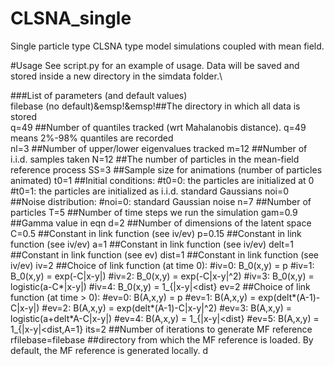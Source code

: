 # CLSNA_single
Single particle type CLSNA type model simulations coupled with mean field.

#Usage
See script.py for an example of usage. Data will be saved and stored inside a new directory in the simdata folder.\

###List of parameters (and default values)\
filebase (no default)&emsp!&emsp!##The directory in which all data is stored\
q=49													##Number of quantiles tracked (wrt Mahalanobis distance). q=49 means 2%-98% quantiles are recorded\
nl=3                          ##Number of upper/lower eigenvalues tracked
m=12                          ##Number of i.i.d. samples taken
N=12                          ##The number of particles in the mean-field reference process
SS=3                          ##Sample size for animations (number of particles animated)
t0=1                          ##Initial conditions:
                                      #t0=0: the particles are initialized at 0
                                      #t0=1: the particles are initialized as i.i.d. standard Gaussians
noi=0                         ##Noise distribution:
                                      #noi=0: standard Gaussian noise
n=7                           ##Number of particles
T=5                           ##Number of time steps we run the simulation
gam=0.9                       ##Gamma value in eqn
d=2                           ##Number of dimensions of the latent space
C=0.5                         ##Constant in link function (see iv/ev)
p=0.15                        ##Constant in link function (see iv/ev)
a=1                           ##Constant in link function (see iv/ev)
delt=1                        ##Constant in link function (see ev)
dist=1                        ##Constant in link function (see iv/ev)
iv=2                          ##Choice of link function (at time 0):
                                      #iv=0: B_0(x,y) = p
                                      #iv=1: B_0(x,y) = exp(-C|x-y|)
                                      #iv=2: B_0(x,y) = exp(-C|x-y|^2)
                                      #iv=3: B_0(x,y) = logistic(a-C*|x-y|)
                                      #iv=4: B_0(x,y) = 1_{|x-y|<dist}
ev=2                          ##Choice of link function (at time > 0):
                                      #ev=0: B(A,x,y) = p
                                      #ev=1: B(A,x,y) = exp(delt*(A-1)-C|x-y|)
                                      #ev=2: B(A,x,y) = exp(delt*(A-1)-C|x-y|^2)
                                      #ev=3: B(A,x,y) = logistic(a+delt*A-C|x-y|)
                                      #ev=4: B(A,x,y) = 1_{|x-y|<dist}
                                      #ev=5: B(A,x,y) = 1_{|x-y|<dist,A=1}
its=2                         ##Number of iterations to generate MF reference
rfilebase=filebase            ##directory from which the MF reference is loaded. By default, the MF reference is generated locally.
  d
